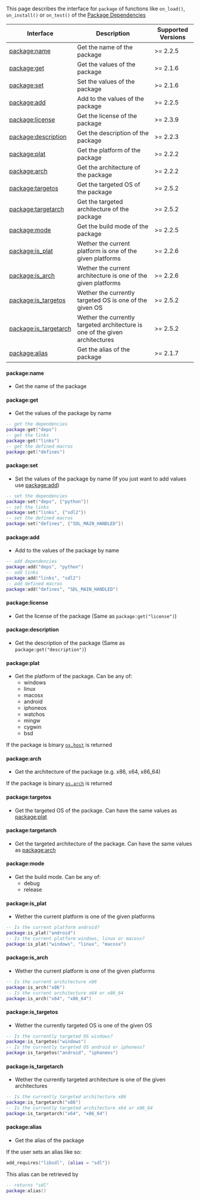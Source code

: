 
This page describes the interface for `package` of functions like `on_load()`, `on_install()` or `on_test()` of the [Package Dependencies](manual/package_dependencies.md)

| Interface                                      | Description                                                                  | Supported Versions |
| ---------------------------------------------- | ---------------------------------------------------------------------------- | ------------------ |
| [package:name](#packagename)                   | Get the name of the package                                                  | >= 2.2.5           |
| [package:get](#packageget)                     | Get the values of the package                                                | >= 2.1.6           |
| [package:set](#packageset)                     | Set the values of the package                                                | >= 2.1.6           |
| [package:add](#packageadd)                     | Add to the values of the package                                             | >= 2.2.5           |
| [package:license](#packagelicense)             | Get the license of the package                                               | >= 2.3.9           |
| [package:description](#packagedescription)     | Get the description of the package                                           | >= 2.2.3           |
| [package:plat](#packageplat)                   | Get the platform of the package                                              | >= 2.2.2           |
| [package:arch](#packagearch)                   | Get the architecture of the package                                          | >= 2.2.2           |
| [package:targetos](#packagetargetos)           | Get the targeted OS of the package                                           | >= 2.5.2           |
| [package:targetarch](#packagetargetarch)       | Get the targeted architecture of the package                                 | >= 2.5.2           |
| [package:mode](#packagemode)                   | Get the build mode of the package                                            | >= 2.2.5           |
| [package:is_plat](#packageis_plat)             | Wether the current platform is one of the given platforms                    | >= 2.2.6           |
| [package:is_arch](#packageis_arch)             | Wether the current architecture is one of the given platforms                | >= 2.2.6           |
| [package:is_targetos](#packageis_targetos)     | Wether the currently targeted OS is one of the given OS                      | >= 2.5.2           |
| [package:is_targetarch](#packageis_targetarch) | Wether the currently targeted architecture is one of the given architectures | >= 2.5.2           |
| [package:alias](#packagealias)                 | Get the alias of the package                                                 | >= 2.1.7           |

#### package:name

- Get the name of the package

#### package:get

- Get the values of the package by name

```lua
-- get the dependencies
package:get("deps")
-- get the links
package:get("links")
-- get the defined macros
package:get("defines")
```

#### package:set

- Set the values of the package by name (If you just want to add values use [package:add](#packageadd))

```lua
-- set the dependencies
package:set("deps", {"python"})
-- set the links
package:set("links", {"sdl2"})
-- set the defined macros
package:set("defines", {"SDL_MAIN_HANDLED"})
```

#### package:add

- Add to the values of the package by name

```lua
-- add dependencies
package:add("deps", "python")
-- add links
package:add("links", "sdl2")
-- add defined macros
package:add("defines", "SDL_MAIN_HANDLED")
```

#### package:license

- Get the license of the package (Same as `package:get("license")`)

#### package:description

- Get the description of the package (Same as `package:get("description")`)

#### package:plat

- Get the platform of the package. Can be any of:
  + windows
  + linux
  + macosx
  + android
  + iphoneos
  + watchos
  + mingw
  + cygwin
  + bsd

If the package is binary [`os.host`](manual/builtin_modules.md#oshost) is returned

#### package:arch

- Get the architecture of the package (e.g. x86, x64, x86_64)

If the package is binary [`os.arch`](manual/builtin_modules.md#osarch) is returned

#### package:targetos

- Get the targeted OS of the package. Can have the same values as [package:plat](#packageplat)

#### package:targetarch

- Get the targeted architecture of the package. Can have the same values as [package:arch](#packagearch)

#### package:mode

- Get the build mode. Can be any of:
  + debug
  + release

#### package:is_plat

- Wether the current platform is one of the given platforms

```lua
-- Is the current platform android?
package:is_plat("android")
-- Is the current platform windows, linux or macosx?
package:is_plat("windows", "linux", "macosx")
```

#### package:is_arch

- Wether the current platform is one of the given platforms

```lua
-- Is the current architecture x86
package:is_arch("x86")
-- Is the current architecture x64 or x86_64
package:is_arch("x64", "x86_64")
```

#### package:is_targetos

- Wether the currently targeted OS is one of the given OS

```lua
-- Is the currently targeted OS windows?
package:is_targetos("windows")
-- Is the currently targeted OS android or iphoneos?
package:is_targetos("android", "iphoneos")
```

#### package:is_targetarch

- Wether the currently targeted architecture is one of the given architectures

```lua
-- Is the currently targeted architecture x86
package:is_targetarch("x86")
-- Is the currently targeted architecture x64 or x86_64
package:is_targetarch("x64", "x86_64")
```

#### package:alias

- Get the alias of the package

If the user sets an alias like so:
```lua
add_requires("libsdl", {alias = "sdl"})
```
This alias can be retrieved by
```lua
-- returns "sdl"
package:alias()
```
